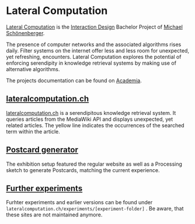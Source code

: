 # Lateral Computation

[Lateral Computation](https://lateralcomputation.ch) is the [Interaction Design](https://iad.zhdk.ch) Bachelor Project of [Michael Schönenberger](https://michaelschoenenberger.ch).

The presence of computer networks and the associated algorithms rises daily. Filter systems on the internet offer less and less room for unexpected, yet refreshing, encounters. Lateral Computation explores the potential of enforcing serendipity in knowledge retrieval systems by making use of alternative algorithms.

The projects documentation can be found on [Academia](https://www.academia.edu/44769940/Lateral_Computation).

## [lateralcomputation.ch](https://lateralcomputation.ch)

[lateralcomputation.ch](https://lateralcomputation.ch) is a serendipitous knowledge retrieval system. It queries articles from the MediaWiki API and displays unexpected, yet related articles. The yellow line indicates the occurrences of the searched term within the article.

## [Postcard generator](exhibition/_Postcard/generatePostcard/)

The exhibition setup featured the regular website as well as a Processing sketch to generate Postcards, matching the current experience.

## [Further experiments](experiments/)

Furhter experiments and earlier versions can be found under `lateralcomputation.ch/experiments/[experiment-folder]` . Be aware, that these sites are not maintained anymore.